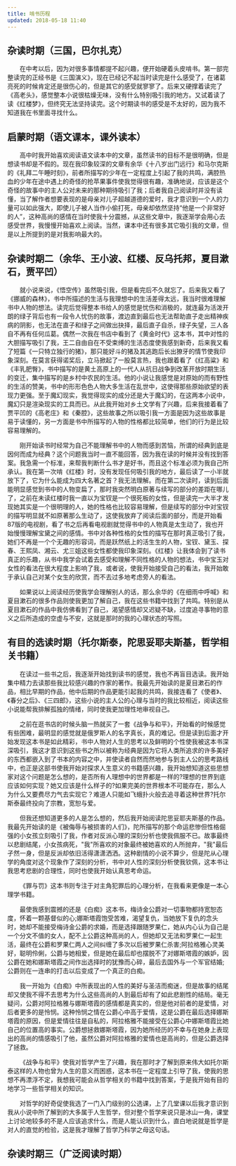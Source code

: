 ```yaml
---
title: 啃书历程
updated: 2018-05-18 11:40
---
```


## 杂读时期（三国，巴尔扎克）
&emsp;&emsp;在中考以后，因为对很多事情都提不起兴趣，便开始硬着头皮啃书。第一部完整读完的正经书是《三国演义》，现在已经记不起当时读完是什么感受了，在诸葛亮死的时候肯定还是很伤心的，但是其它的感受就寥寥了。后来又硬撑着读完了《高老头》，感觉整本小说很枯燥无味，没有什么特别吸引我的地方。又试着读了读《红楼梦》，但终究无法坚持读完。这个时期读书的感受是不太好的，因为我不知道我在书里面寻找什么。
## 启蒙时期（语文课本，课外读本）
&emsp;&emsp;高中时我开始喜欢阅读语文读本中的文章，虽然读书的目标不是很明确，但是想读书却是不假的。现在我印象较深的文章有余华《十八岁出门远行》和马尔克斯的《礼拜二午睡时刻》，前者所描写的少年在一定程度上引起了我的共鸣，满腔热血的少年在途中遇上的奇怪的抢苹果事件使我觉得很有趣，准确地说，应该是这个奇怪的故事中的主人公对未来的那种期待吸引了我；后者我自己阅读时并没有读懂，当了解作者想要表现的是母亲对儿子超越道德的爱时，我才意识到一个人的力量可以如此强大，即使儿子被人当作小偷打死，母亲却依然坚持“他是一个非常好的人”，这种高尚的感情在当时使我十分震撼，从这些文章中，我逐渐学会用心去感受世界，我慢慢开始喜欢上阅读。当然，课本中还有很多其它吸引我的文章，但是以上所提到的是对我影响最大的。
## 杂读时期二（余华、王小波、红楼、反乌托邦，夏目漱石，贾平凹）
&emsp;&emsp;就小说来说，《悟空传》虽然吸引我，但是看完后不久就忘了。后来我又看了《挪威的森林》，书中所描述的生活与我理想中的生活差得太远，我当时很难理解书中人物的想法。读完后觉得整本书给人的感觉是忧伤和消极的，就连最为活泼开朗的绿子背后也有一段令人忧伤的故事，渡边直到最后也无法帮助直子走出精神疾病的阴影，也无法在直子和绿子之间做出抉择，最后直子自杀，绿子失望，三人各自不再有任何瓜葛。偶然一次我在书店中看到了《黄金时代》这本书，其中对性的大胆描写吸引了我，王二自由自在不受束缚的生活态度使我感到新奇，后来我又看了短篇《一只特立独行的猪》，那只能好斗的猪及其逃跑后长出獠牙的情节使我印象深刻。在莫言获得诺奖后，立马掀起了一股莫言热，我也跟着看了《红高粱》和《丰乳肥臀》，书中描写的是黄土高原上的一代人从抗日战争到改革开放时期生活的变迁，集中描写的是乡村中农民的生活。他的小说让我感觉是对原始的而有野性的生活的赞美，书中的形形色色人物大多生活在乱世中，这使得那些原始欲望的表现力更强。至于魔幻现实，我觉得现实的成分还是大于魔幻的，在这两本小说中，魔幻只是渲染现实的工具而已。从此我开始对乡土文学有了兴趣，后来我接着看了贾平凹的《高老庄》和《秦腔》，这些故事之所以吸引我一方面是因为这些故事是易于读懂的，另一方面是书中所描写的人物的性格都比较简单，他们的行为是比较容易理解的。

&emsp;&emsp;刚开始读书时经常为自己不能理解书中的人物而感到苦恼，所谓的经典到底是因何而成为经典？这个问题我当时一直不能回答，因为我在读的时候并没有找到答案。我急需一个标准，来帮我判断什么书才是好书，而且这个标准必须为我自己所承认。我在第一次啃《红楼》时，没有发现任何吸引我的地方，最后读了一小半就放下了，它为什么能成为四大名著之首？我无法理解。而在第二次读时，读到后面能明显感觉到书中的人物变扁了，那时我突然明白原著与续写的部分的差距在哪儿了，之前在未读红楼时我一直以为宝钗是一个很死板的女性，但是读完一大半才发现她其实是一个很明理的人，她的性格也比较容易理解，但是续写的部分中对宝钗的描写明显就不如原著那么生动了，这使我放弃了阅读后面的部分，而是开始看87版的电视剧，看了书之后再看电视剧就觉得书中的人物真是太生动了，我也开始慢慢理解宝黛之间的感情。书中对各种性格的女性的描写在那时真正吸引了我，她们不再是一个个无趣的形容词，而是跃然纸上的活生生的人物，宝钗、黛玉、探春、王熙凤、湘云、尤三姐这些女性都使我印象深刻。《红楼》让我体会到了读书真正的乐趣，从书中我学会试着去感受和理解不同性格的人物的想法，书中宝玉对女性的看法在很大程度上影响了我，或者说，使我开始接受自己的看法，我开始敢于承认自己对某个女生的欣赏，而不去过多地考虑旁人的看法。

&emsp;&emsp;如果说以上阅读经历使我学会理解别人的话，那么余华的《在细雨中呼喊》和夏目漱石的很多作品则使我更加了解自己，我在这些书籍中找到了共鸣。特别是从夏目漱石的作品中我仿佛看到了自己，渴望感情却又迟疑不缺，过度追寻事物的意义之后所造成的空虚与不安，这就是那时的我的心理状态的写照。
## 有目的选读时期（托尔斯泰，陀思妥耶夫斯基，哲学相关书籍）
&emsp;&emsp;在读过一些书之后，我逐渐开始找到读书的感觉，我也不再盲目选读。我开始集中精力去读那些我比较感兴趣的作家的著作。我最先开始读的是夏目漱石的作品，相比早期的作品，他中后期的作品更能引起我的共鸣，我接连看了《使者》、《春分之后》、《三四郎》，这些小说的主人公的心理与当时的我比较相近，阅读这些小说能帮我排解孤独的情绪，同时使我更加理性地审视自己。

&emsp;&emsp;之前在逛书店的时候头脑一热就买了一套《战争与和平》，开始看的时候感觉有些困难，最明显的感觉就是俄罗斯人的名字真长，真的难记。但是读到后面才开始发现这本书是如此精彩，书中人物对人生的思考以及鲜明的个性使我被这本书深深吸引，我这才意识到这些书之所以被称为经典是因为它将人类所追求的许多美好的东西都嵌入到了书本的内容之中，并使读者自然而然地参与到主人公的思考路线中，也正是这部书使我开始对探求人生意义的书籍感兴趣，我开始想知道这些思想家对这个问题是怎么想的，是否所有人理想中的世界都是一样的?理想的世界到底应该如何实现？她又应该是什么样子的?如果完美的世界根本不可能存在，那么人为什么又要费尽力气去实现它？难道人只能如飞蛾扑火般去追寻着这种世界?托尔斯泰最终投向了宗教，宽恕与爱。

&emsp;&emsp;但我还想知道更多的人是怎么想的，然后我开始阅读陀思妥耶夫斯基的作品。我最先开始读的是《被侮辱与被损害的人们》，陀所描写的那个命运悲惨但性格倔强的小女孩立刻吸引了我，作者对反派心理的深刻分析也使我佩服不已。故事最终以悲剧结尾，小女孩病死，"我"所喜欢的对象最终被她喜欢的人所抛弃，"我"最后孑然一身，但是反派却依旧活得潇潇洒洒。这种剧情的小说不算少，但是陀从心理学的角度对这个现象作了深刻的分析，书中对人性的深刻分析使我钦佩，这本书让我思考悲剧的合理性，同时也使我开始认真思考命运。

&emsp;&emsp;《罪与罚》这本书则专注于对主角犯罪后的心理分析，在我看来更像是一本心理学书籍。

&emsp;&emsp;最使我感到震撼的还是《白痴》这本书，梅诗金公爵对一切事物都持宽恕态度，怀着一颗基督似的心;娜斯塔霞饱受苦难，渴望复仇，当她放下复仇的念头时，她却不能接受梅诗金公爵的求婚，而是选择跟随罗果仁，她从内心认为自己是一个分文不值的女人，配不上公爵这种高尚的人，但她却又无法和罗果仁一起生活，最终在公爵和罗果仁两人之间纠缠了多次以后被罗果仁杀害;阿拉格雅心灵美好，聪明伶俐，公爵与她相爱，但是她在最后却也摆脱不了对娜斯塔霞的嫉妒，因公爵在她和娜斯塔霞之间作出选择时的犹豫而心碎，最后去国外与一个军官结婚;公爵则在一连串的打击以后变成了一个真正的白痴。

&emsp;&emsp;我一开始为《白痴》中所表现出的人性的美好与圣洁而痴迷，但是故事的结尾却又使我不得不去思考为什么这些高尚的人到最后却有了如此悲剧性的结局。毫无疑问，公爵对阿拉格雅与娜斯塔霞的感情都是真实的，但是他对前者的是爱情，对后者更多的是怜悯。这种怜悯之情在公爵心中高于爱情，这是公爵在最后选择娜斯塔霞的原因，但是爱情往往是自私的，阿拉格雅不能接受在公爵心中娜斯塔霞比她自己的位置高的事实。公爵想拯救娜斯塔霞，因为她所经历的不幸与在她身上表现出的高尚的情感吸引了他，虽然公爵对阿拉格雅的爱情也是高尚的，但是公爵选择了拯救。

&emsp;&emsp;《战争与和平》使我对哲学产生了兴趣，我在那时才了解到原来伟大如托尔斯泰这样的人物也曾为人生的意义而困惑，这本书在一定程度上引导了我，使我的思想不再漂浮不定，我想我可能会从哲学相关的书籍中找到答案，于是我开始有目的地学习一些哲学相关的知识。

&emsp;&emsp;对哲学的好奇促使我选了一门入门级别的公选课，上了几堂课以后我才意识到我从小说中所了解到的大多属于人生哲学，但对整个哲学来说只是冰山一角，课堂上讨论地较多的不是人应该追求什么，而是人能认识到什么，直白地说就是哲学是对人的直觉的检验，这是我才理解了哲学乃科学之母这句话。
## 杂读时期三（广泛阅读时期）
